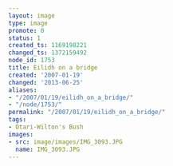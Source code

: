 ```yaml
---
layout: image
type: image
promote: 0
status: 1
created_ts: 1169198221
changed_ts: 1372159492
node_id: 1753
title: Eilidh on a bridge
created: '2007-01-19'
changed: '2013-06-25'
aliases:
- "/2007/01/19/eilidh_on_a_bridge/"
- "/node/1753/"
permalink: "/2007/01/19/eilidh_on_a_bridge/"
tags:
- Otari-Wilton's Bush
images:
- src: image/images/IMG_3093.JPG
  name: IMG_3093.JPG
---
```


